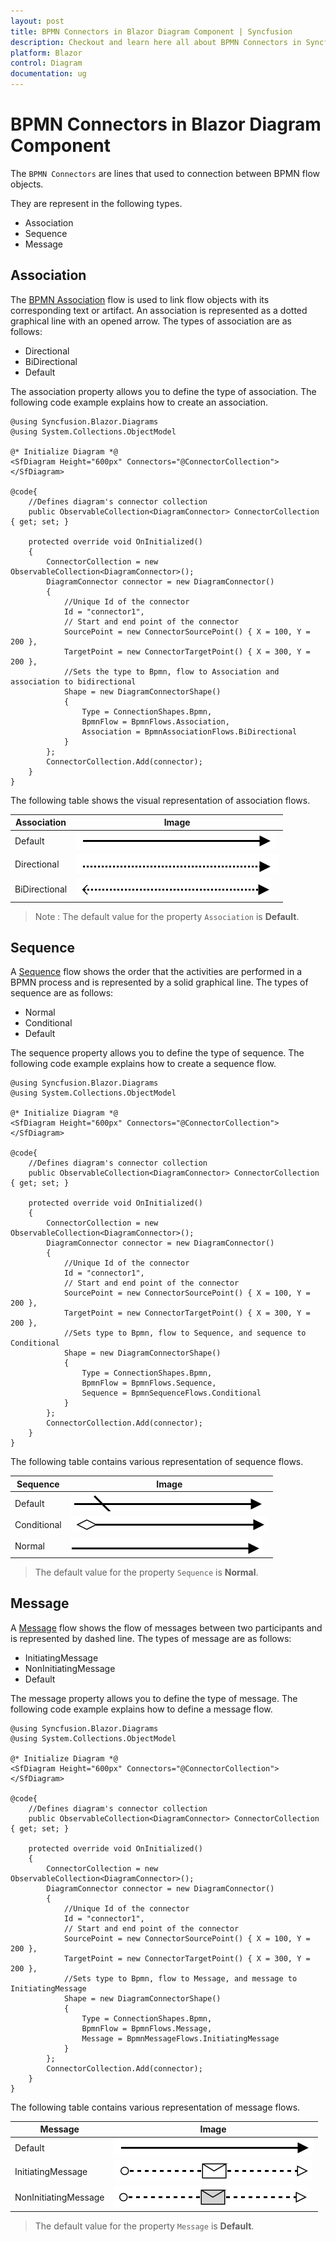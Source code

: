 ```yaml
---
layout: post
title: BPMN Connectors in Blazor Diagram Component | Syncfusion
description: Checkout and learn here all about BPMN Connectors in Syncfusion Blazor Diagram component and much more.
platform: Blazor
control: Diagram
documentation: ug
---
```


# BPMN Connectors in Blazor Diagram Component

The `BPMN Connectors` are lines that used to connection between BPMN flow objects.

They are represent in the following types.
* Association
* Sequence
* Message

## Association

The [BPMN Association](https://help.syncfusion.com/cr/blazor/Syncfusion.Blazor.Diagrams.BpmnAssociationFlows.html) flow is used to link flow objects with its corresponding text or artifact. An association is represented as a dotted graphical line with an opened arrow. The types of association are as follows:

* Directional
* BiDirectional
* Default

The association property allows you to define the type of association. The following code example explains how to create an association.

```cshtml
@using Syncfusion.Blazor.Diagrams
@using System.Collections.ObjectModel

@* Initialize Diagram *@
<SfDiagram Height="600px" Connectors="@ConnectorCollection">
</SfDiagram>

@code{
    //Defines diagram's connector collection
    public ObservableCollection<DiagramConnector> ConnectorCollection { get; set; }

    protected override void OnInitialized()
    {
        ConnectorCollection = new ObservableCollection<DiagramConnector>();
        DiagramConnector connector = new DiagramConnector()
        {
            //Unique Id of the connector
            Id = "connector1",
            // Start and end point of the connector
            SourcePoint = new ConnectorSourcePoint() { X = 100, Y = 200 },
            TargetPoint = new ConnectorTargetPoint() { X = 300, Y = 200 },
            //Sets the type to Bpmn, flow to Association and association to bidirectional
            Shape = new DiagramConnectorShape()
            {
                Type = ConnectionShapes.Bpmn,
                BpmnFlow = BpmnFlows.Association,
                Association = BpmnAssociationFlows.BiDirectional
            }
        };
        ConnectorCollection.Add(connector);
    }
}
```

The following table shows the visual representation of association flows.

| Association | Image |
| -------- | -------- |
| Default | ![Default BPMN FlowShapes](../images/Default1.png) |
| Directional | ![Directional BPMN FlowShapes](../images/Directional1.png) |
| BiDirectional | ![BiDirectional BPMN FlowShapes](../images/BiDirectional.png) |

>Note : The default value for the property `Association` is **Default**.

## Sequence

A [Sequence](https://help.syncfusion.com/cr/blazor/Syncfusion.Blazor.Diagrams.BpmnSequenceFlows.html) flow shows the order that the activities are performed in a BPMN process and is represented by a solid graphical line. The types of sequence are as follows:

* Normal
* Conditional
* Default

The sequence property allows you to define the type of sequence. The following code example explains how to create a sequence flow.

```cshtml
@using Syncfusion.Blazor.Diagrams
@using System.Collections.ObjectModel

@* Initialize Diagram *@
<SfDiagram Height="600px" Connectors="@ConnectorCollection">
</SfDiagram>

@code{
    //Defines diagram's connector collection
    public ObservableCollection<DiagramConnector> ConnectorCollection { get; set; }

    protected override void OnInitialized()
    {
        ConnectorCollection = new ObservableCollection<DiagramConnector>();
        DiagramConnector connector = new DiagramConnector()
        {
            //Unique Id of the connector
            Id = "connector1",
            // Start and end point of the connector
            SourcePoint = new ConnectorSourcePoint() { X = 100, Y = 200 },
            TargetPoint = new ConnectorTargetPoint() { X = 300, Y = 200 },
            //Sets type to Bpmn, flow to Sequence, and sequence to Conditional
            Shape = new DiagramConnectorShape()
            {
                Type = ConnectionShapes.Bpmn,
                BpmnFlow = BpmnFlows.Sequence,
                Sequence = BpmnSequenceFlows.Conditional
            }
        };
        ConnectorCollection.Add(connector);
    }
}
```

The following table contains various representation of sequence flows.

| Sequence | Image |
| -------- | -------- |
| Default | ![Default Sequence BPMN Shpae](../images/Default2.png) |
| Conditional | ![Conditional Sequence BPMN Shpae](../images/Conditional.png) |
| Normal | ![Normal Sequence BPMN Shpae](../images/Normal.png) |

> The default value for the property `Sequence` is **Normal**.

## Message

A [Message](https://help.syncfusion.com/cr/blazor/Syncfusion.Blazor.Diagrams.BpmnMessageFlows.html) flow shows the flow of messages between two participants and is represented by dashed line. The types of message are as follows:

* InitiatingMessage
* NonInitiatingMessage
* Default

The message property allows you to define the type of message. The following code example explains how to define a message flow.

```cshtml
@using Syncfusion.Blazor.Diagrams
@using System.Collections.ObjectModel

@* Initialize Diagram *@
<SfDiagram Height="600px" Connectors="@ConnectorCollection">
</SfDiagram>

@code{
    //Defines diagram's connector collection
    public ObservableCollection<DiagramConnector> ConnectorCollection { get; set; }

    protected override void OnInitialized()
    {
        ConnectorCollection = new ObservableCollection<DiagramConnector>();
        DiagramConnector connector = new DiagramConnector()
        {
            //Unique Id of the connector
            Id = "connector1",
            // Start and end point of the connector
            SourcePoint = new ConnectorSourcePoint() { X = 100, Y = 200 },
            TargetPoint = new ConnectorTargetPoint() { X = 300, Y = 200 },
            //Sets type to Bpmn, flow to Message, and message to InitiatingMessage
            Shape = new DiagramConnectorShape()
            {
                Type = ConnectionShapes.Bpmn,
                BpmnFlow = BpmnFlows.Message,
                Message = BpmnMessageFlows.InitiatingMessage
            }
        };
        ConnectorCollection.Add(connector);
    }
}
```

The following table contains various representation of message flows.

| Message | Image |
| -------- | -------- |
| Default | ![Default Message BPMN Shape](../images/Default1.png) |
| InitiatingMessage | ![InitiatingMessage Message BPMN Shape](../images/IMessage.png) |
| NonInitiatingMessage | ![NonInitiatingMessage Message BPMN Shape](../images/NIMessage.png) |

> The default value for the property `Message` is **Default**.